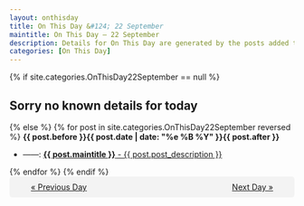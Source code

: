 ```yaml
---
layout: onthisday
title: On This Day &#124; 22 September
maintitle: On This Day — 22 September
description: Details for On This Day are generated by the posts added to the website so the content is subject to changes/updates over time.
categories: [On This Day]
---
```


{% if site.categories.OnThisDay22September == null %}
<h2>Sorry no known details for today</h2>
{% else %}
{% for post in site.categories.OnThisDay22September reversed %}
<strong>{{ post.before }}{{ post.date | date: "%e %B %Y" }}{{ post.after }}</strong>
<ul>
<li> ——: <a class="{{ post.class }}" href="{{ post.url }}"><strong>{{ post.maintitle }}</strong> - {{ post.post_description }}</a></li>
</ul>
{% endfor %}
{% endif %}
<br />
<div style="background-color: #f3f3f3; padding: 10px; border-radius: 5px; text-align: center; display: flex; justify-content: space-evenly;">
<a href="/onthisday/09/09-21">« Previous Day</a>
<span style="visibility:hidden;">[ Visit Leap Year February 29 ]</span>
<a href="/onthisday/09/09-23">Next Day »</a>
</div>

